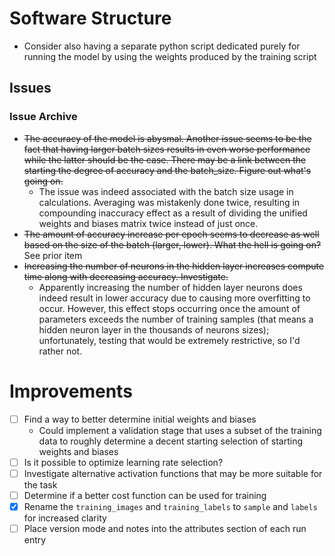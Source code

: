 # Software Structure
- Consider also having a separate python script dedicated purely for running the model by using the weights produced by the training script

## Issues

### Issue Archive
- ~~The accuracy of the model is abysmal. Another issue seems to be the fact that having larger batch sizes results in even worse performance while the latter should be the case. There may be a link between the starting the degree of accuracy and the batch_size. Figure out what's going on.~~
  - The issue was indeed associated with the batch size usage in calculations. Averaging was mistakenly done twice, resulting in compounding inaccuracy effect as a result of dividing the unified weights and biases matrix twice instead of just once.
- ~~The amount of accuracy increase per epoch seems to decrease as well based on the size of the batch (larger, lower). What the hell is going on?~~ See prior item
- ~~Increasing the number of neurons in the hidden layer increases compute time along with decreasing accuracy. Investigate.~~
  - Apparently increasing the number of hidden layer neurons does indeed result in lower accuracy due to causing more overfitting to occur. However, this effect stops occurring once the amount of parameters exceeds the number of training samples (that means a hidden neuron layer in the thousands of neurons sizes); unfortunately, testing that would be extremely restrictive, so I'd rather not.

# Improvements
- [ ] Find a way to better determine initial weights and biases
  * Could implement a validation stage that uses a subset of the training data to roughly determine a decent starting selection of starting weights and biases
- [ ] Is it possible to optimize learning rate selection?
- [ ] Investigate alternative activation functions that may be more suitable for the task
- [ ] Determine if a better cost function can be used for training
- [x] Rename the `training_images` and `training_labels` to `sample` and `labels` for increased clarity
- [ ] Place version mode and notes into the attributes section of each run entry